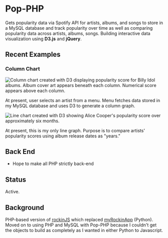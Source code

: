 # Pop-PHP
Gets popularity data via Spotify API for artists, albums, and songs to store in a MySQL database and track popularity over time as well as comparing popularity data across artists, albums, songs. Building interactive data visualization using **D3.js** and **jQuery**.

## Recent Examples
### Column Chart
![Column chart created with D3 displaying popularity score for Billy Idol albums. Album cover art appears beneath each column. Numerical score appears above each column.](https://jotascript.files.wordpress.com/2018/04/billyidol.png)

At present, user selects an artist from a menu. Menu fetches data stored in my MySQL database and uses D3 to generate a column graph. 

![Line chart created with D3 showing Alice Cooper's popularity score over approximately six months.](https://jotascript.files.wordpress.com/2018/07/alicegraph.png)

At present, this is my only line graph. Purpose is to compare artists' popularity scores using album release dates as "years."

## Back End
* Hope to make all PHP strictly back-end

## Status
Active.

## Background
PHP-based version of [rockinJS](https://github.com/jotasprout/rockinJS) which replaced [myRockinApp](https://github.com/jotasprout/myRockinApp) (Python). Moved on to using PHP and MySQL with Pop-PHP because I couldn't get the objects to build as completely as I wanted in either Python to Javascript. 
